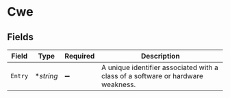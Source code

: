 # Cwe


## Fields

| Field                                                                           | Type                                                                            | Required                                                                        | Description                                                                     |
| ------------------------------------------------------------------------------- | ------------------------------------------------------------------------------- | ------------------------------------------------------------------------------- | ------------------------------------------------------------------------------- |
| `Entry`                                                                         | **string*                                                                       | :heavy_minus_sign:                                                              | A unique identifier associated with a class of a software or hardware weakness. |